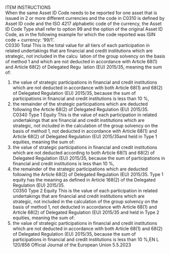  
ITEM  INSTRUCTIONS  
When the same Asset ID Code needs to be reported for one asset that is issued in 
2 or more different currencies and the code in C0310 is defined by Asset ID code 
and the ISO 4217 alphabetic code of the currency, the Asset ID Code Type shall 
refer to option 99 and the option of the original Asset ID Code, as in the 
following example for which the code reported was ISIN code + currency: ‘99/1’.  
C0330  Total  This is the total value for all tiers of each participation in related undertakings that 
are financial and credit institutions which are strategic, not included in the calcu ­
lation of the group solvency on the basis of method 1 and which are not 
deducted in accordance with Article 68(1) and Article 68(2) of Delegated Regu ­
lation (EU) 2015/35, meaning the sum of: 
1) the value of strategic participations in financial and credit institutions which 
are not deducted in accordance with both Article 68(1) and 68(2) of Delegated 
Regulation (EU) 2015/35, because the sum of participations in financial and 
credit institutions is less than 10 %, 
2) the remainder of the strategic participations which are deducted following the 
Article 68(2) of Delegated Regulation (EU) 2015/35.  
C0340  Type 1 Equity  This is the value of each participation in related undertakings that are financial 
and credit institutions which are strategic, not included in the calculation of the 
group solvency on the basis of method 1, not deducted in accordance with 
Article 68(1) and Article 68(2) of Delegated Regulation (EU) 2015/35and held 
in Type 1 equities, meaning the sum of: 
1) the value of strategic participations in financial and credit institutions which 
are not deducted according to both Article 68(1) and 68(2) of Delegated 
Regulation (EU) 2015/35, because the sum of participations in financial and 
credit institutions is less than 10 %, 
2) the remainder of the strategic participations which are deducted following the 
Article 68(2) of Delegated Regulation (EU) 2015/35. 
Type 1 equity has the meaning as defined in Article 168(2) of the Delegated 
Regulation (EU) 2015/35.  
C0350  Type 2 Equity  This is the value of each participation in related undertakings that are financial 
and credit institutions which are strategic, not included in the calculation of the 
group solvency on the basis of method 1, not deducted in accordance with 
Article 68(1) and Article 68(2) of Delegated Regulation (EU) 2015/35 and 
held in Type 2 equities, meaning the sum of: 
1) the value of strategic participations in financial and credit institutions which 
are not deducted in accordance with both Article 68(1) and 68(2) of Delegated 
Regulation (EU) 2015/35, because the sum of participations in financial and 
credit institutions is less than 10 %,EN  L 120/856 Official Journal of the European Union 5.5.2023